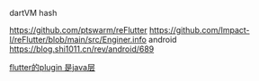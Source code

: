 
dartVM hash

https://github.com/ptswarm/reFlutter
https://github.com/Impact-I/reFlutter/blob/main/src/Enginer.info
android https://blog.shi1011.cn/rev/android/689

[flutter的plugin 是java层](https://docs.flutter.dev/platform-integration/platform-channels#step-3-add-an-android-platform-specific-implementation)